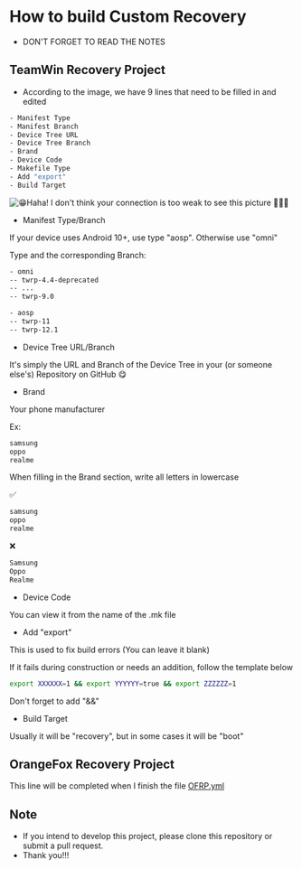 # How to build Custom Recovery
- DON'T FORGET TO READ THE NOTES
## TeamWin Recovery Project
- According to the image, we have 9 lines that need to be filled in and edited
```bash
- Manifest Type
- Manifest Branch
- Device Tree URL
- Device Tree Branch
- Brand
- Device Code
- Makefile Type
- Add "export"
- Build Target
```
![😁Haha! I don't think your connection is too weak to see this picture 🤔🤔🤔](https://raw.githubusercontent.com/VThang51/Recovery-Builder-Workflows/main/images/Guide.png)
- Manifest Type/Branch

If your device uses Android 10+, use type "aosp". Otherwise use "omni" 

 Type and the corresponding Branch:
```bash
- omni
-- twrp-4.4-deprecated
-- ...
-- twrp-9.0

- aosp
-- twrp-11
-- twrp-12.1
```
- Device Tree URL/Branch

It's simply the URL and Branch of the Device Tree in your (or someone else's) Repository on GitHub 😋

- Brand

Your phone manufacturer

Ex:
```bash
samsung
oppo
realme
```
When filling in the Brand section, write all letters in lowercase

✅️
```bash
samsung
oppo
realme
```
❌️
```bash
Samsung
Oppo
Realme
```
- Device Code

You can view it from the name of the .mk file
- Add "export"

This is used to fix build errors (You can leave it blank)

If it fails during construction or needs an addition, follow the template below
```bash
export XXXXXX=1 && export YYYYYY=true && export ZZZZZZ=1
```
Don't forget to add "&&"
- Build Target

Usually it will be "recovery", but in some cases it will be "boot"

## OrangeFox Recovery Project
This line will be completed when I finish the file [OFRP.yml](https://github.com/VThang51/Recovery-Builder-Online/blob/main/.github/workflows/OFRP.yml)

## Note
- If you intend to develop this project, please clone this repository or submit a pull request.
- Thank you!!! 
